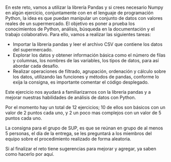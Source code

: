 
En este reto, vamos a utilizar la librería Pandas y si crees necesario Numpy en algún ejercicio, conjuntamente con en el lenguaje de programación Python, la idea es que puedan manipular un conjunto de datos con valores reales de un supermercado. El objetivo es poner a prueba los conocimientos de Python, análisis, búsqueda en la documentación y el trabajo colaborativo. Para ello, vamos a realizar las siguientes tareas:

- Importar la librería pandas y leer el archivo CSV que contiene los datos del supermercado.
- Explorar los datos y obtener información básica como el número de filas y columnas, los nombres de las variables, los tipos de datos, para así abordar cada desafío.
- Realizar operaciones de filtrado, agrupación, ordenación y cálculo sobre los datos, utilizando las funciones y métodos de pandas, conforme lo exija la consigna, es importante comentar el código desplegado.

Este ejercicio nos ayudará a familiarizarnos con la librería pandas y a mejorar nuestras habilidades de análisis de datos con Python.

Por el momento hay un total de 12 ejercicios; 10 de ellos son básicos con un valor de 2 puntos cada uno, y 2 un poco mas complejos con un valor de 5 puntos cada uno. 

La consigna para el grupo de SUP, es que se reúnan en grupo de al menos 5 personas, el día de la entrega, se les preguntará a los miembros del equipo sobre el procedimiento realizado de forma aleatoria.

Si al finalizar el reto tiene sugerencias para mejorar y agregar, ya saben como hacerlo por aquí.
